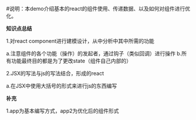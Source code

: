#说明：本demo介绍基本的react的组件使用、传递数据、以及如何对组件进行优化。

**知识点总结**

1.对react component进行建模设计，从中分析中其中所需的功能

a.注意组件的各个功能（操作）的发起者，通过钩子（类似回调）进行操作
b.所有功能最终目的都是为了更改state（组件自己内部的）

2.JSX的写法与js的写法结合，形成的react

a.在JSX中使用大括号的形式来进行js的东西编写


**补充**

1.app为基本编写方式，app2为优化后的组件形式
